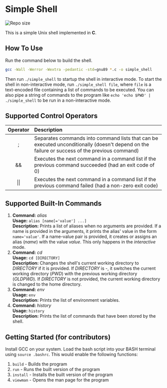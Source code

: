# Simple Shell

![Repo size](https://img.shields.io/github/repo-size/Elmahdi1962/simple_shell)

This is a simple Unix shell implemented in __C__.

## How To Use

Run the command below to build the shell.

```bash
gcc -Wall -Werror -Wextra -pedantic -std=gnu89 *.c -o simple_shell
```

Then run `./simple_shell` to startup the shell in interactive mode. To start the shell in non-interactive mode, run `./simple_shell file`, where `file` is a text-encoded file containing a list of commands to be executed. You can also pipe a string of commands to the program like `echo 'echo $PWD' | ./simple_shell` to be run in a non-interactive mode.

## Supported Control Operators

| Operator | Description |
|:--:|:--|
| ; | Separates commands into command lists that can be executed unconditionally (doesn't depend on the failure or success of the previous command) |
| && | Executes the next command in a command list if the previous command succeeded (had an exit code of 0) |
| \|\| | Executes the next command in a command list if the previous command failed (had a non-zero exit code) |

## Supported Built-In Commands

1. **Command:** *alias*<br/>**Usage:** `alias [name[='value'] ...]`<br/>**Description:** Prints a list of aliases when no arguments are provided. If a name is provided in the arguments, it prints the alias' value in the form `name='value'`. If a name-value pair is provided, it creates or assigns an alias (*name*) with the value *value*. This only happens in the *interactive* mode.
2. **Command:** *cd*<br/>**Usage:** `cd [DIRECTORY]`<br/>**Description:** Changes the shell's current working directory to *DIRECTORY* if it is provided. If *DIRECTORY* is *-*, it switches the current working directory (*PWD*) with the previous working directory (*OLDPWD*). If *DIRECTORY* is not provided, the current working directory is changed to the home directory.
3. **Command:** *env*<br/>**Usage:** `env`<br/>**Description:** Prints the list of environment variables.
4. **Command:** *history*<br/>**Usage:** `history`<br/>**Description:** Prints the list of commands that have been stored by the shell.

## Getting Started (for contributors)

Install GCC on your system.
Load the bash script into your BASH terminal using `source .bashrc`. This would enable the following functions:

1. `build` - Builds the program
2. `run` - Runs the built version of the program
3. `install` - Installs the built version of the program
4. `viewman` - Opens the man page for the program

